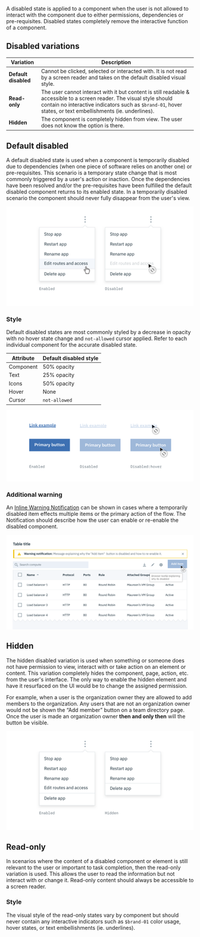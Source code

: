 
A disabled state is applied to a component when the user is not allowed to interact with the component due to either permissions, dependencies or pre-requisites. Disabled states completely remove the interactive function of a component.

## Disabled variations

| Variation | Description |
|-----------|-------------|
|**Default disabled**| Cannot be clicked, selected or interacted with. It is not read by a screen reader and takes on the default disabled visual style.|
|**Read-only**| The user cannot interact with it but content is still readable & accessible to a screen reader. The visual style should contain no interactive indicators such as `$brand-01`, hover states, or text embellishments (ie. underlines).|
|**Hidden**| The component is completely hidden from view. The user does not know the option is there.|


## Default disabled
A default disabled state is used when a component is temporarily disabled due to dependencies (when one piece of software relies on another one) or pre-requisites. This scenario is a temporary state change that is most commonly triggered by a user's action or inaction. Once the dependencies have been resolved and/or the pre-requisites have been fulfilled the default disabled component returns to its enabled state. In a temporarily disabled scenario the component should never fully disappear from the user's view.

![Default disabled example on the right](images/disabled-1.png)

### Style
Default disabled states are most commonly styled by a decrease in opacity with no hover state change and `not-allowed` cursor applied. Refer to each individual component for the accurate disabled state.

| Attribute | Default disabled style |
|-----------|----------------|
| Component | 50% opacity
| Text | 25% opacity |
| Icons | 50% opacity |
| Hover | None |
| Cursor | `not-allowed` |

![Default disabled style examples](images/disabled-2.png)


### Additional warning
An [Inline Warning Notification](http://carbondesignsystem.com/components/notification/code) can be shown in cases where a temporarily disabled item effects multiple items or the primary action of the flow. The Notification should describe how the user can enable or re-enable the disabled component.


![Additional warning with default disabled example](images/disabled-3.png)


## Hidden

The hidden disabled variation is used when something or someone does not have permission to view, interact with or take action on an element or content. This variation completely hides the component, page, action, etc. from the user's interface. The only way to enable the hidden element and have it resurfaced on the UI would be to change the assigned permission.

For example, when a user is the organization owner they are allowed to add members to the organization. Any users that are not an organization owner would not be shown the “Add member” button on a team directory page. Once the user is made an organization owner **then and only then** will the button be visible.

![Example of hidden disabled content on the right](images/disabled-4.png)


## Read-only
In scenarios where the content of a disabled component or element is still relevant to the user or important to task completion, then the read-only variation is  used. This allows the user to read the information but not interact with or change it. Read-only content should always be accessible to a screen reader.

### Style
The visual style of the read-only states vary by component but should never contain any interactive indicators such as `$brand-01` color usage, hover states, or text embellishments (ie. underlines).

